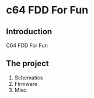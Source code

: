 # c64 FDD For Fun

## Introduction

C64 FDD For Fun

## The project
1. Schematics
2. Firmware
3. Misc.
